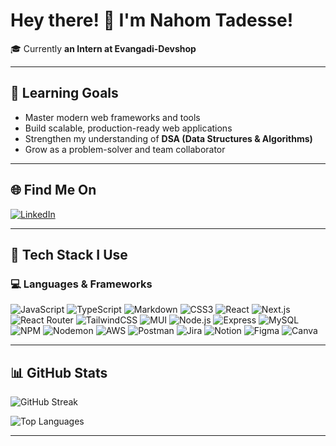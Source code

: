 # Hey there! 👋 I'm Nahom Tadesse!

🎓 Currently **an Intern at Evangadi-Devshop**  

---

## 🎯 Learning Goals

- Master modern web frameworks and tools  
- Build scalable, production-ready web applications  
- Strengthen my understanding of **DSA (Data Structures & Algorithms)**  
- Grow as a problem-solver and team collaborator

---

## 🌐 Find Me On

[![LinkedIn](https://img.shields.io/badge/-LinkedIn-blue?style=flat-square&logo=linkedin&logoColor=white)](https://www.linkedin.com/in/nahom-tadesse-672292323/)

---

## 🧰 Tech Stack I Use

### 💻 Languages & Frameworks
![JavaScript](https://img.shields.io/badge/-JavaScript-F7DF1E?style=flat&logo=javascript&logoColor=black)
![TypeScript](https://img.shields.io/badge/-TypeScript-3178C6?style=flat&logo=typescript&logoColor=white)
![Markdown](https://img.shields.io/badge/-Markdown-000000?style=flat&logo=markdown)
![CSS3](https://img.shields.io/badge/-CSS3-1572B6?style=flat&logo=css3)
![React](https://img.shields.io/badge/-React-61DAFB?style=flat&logo=react)
![Next.js](https://img.shields.io/badge/-Next.js-000000?style=flat&logo=next.js)
![React Router](https://img.shields.io/badge/-React%20Router-CA4245?style=flat&logo=react-router)
![TailwindCSS](https://img.shields.io/badge/-TailwindCSS-38B2AC?style=flat&logo=tailwind-css)
![MUI](https://img.shields.io/badge/-MUI-007FFF?style=flat&logo=mui)
![Node.js](https://img.shields.io/badge/-Node.js-339933?style=flat&logo=node.js)
![Express](https://img.shields.io/badge/-Express-000000?style=flat&logo=express&logoColor=white)
![MySQL](https://img.shields.io/badge/-MySQL-4479A1?style=flat&logo=mysql)
![NPM](https://img.shields.io/badge/-NPM-CB3837?style=flat&logo=npm)
![Nodemon](https://img.shields.io/badge/-Nodemon-76D04B?style=flat&logo=nodemon)
![AWS](https://img.shields.io/badge/-AWS-232F3E?style=flat&logo=amazon-aws)
![Postman](https://img.shields.io/badge/-Postman-FF6C37?style=flat&logo=postman)
![Jira](https://img.shields.io/badge/-Jira-0052CC?style=flat&logo=jira)
![Notion](https://img.shields.io/badge/-Notion-000000?style=flat&logo=notion)
![Figma](https://img.shields.io/badge/-Figma-F24E1E?style=flat&logo=figma)
![Canva](https://img.shields.io/badge/-Canva-00C4CC?style=flat&logo=canva)

---

## 📊 GitHub Stats

![GitHub Streak](https://streak-stats.demolab.com?user=nahom-eva&theme=tokyonight)

![Top Languages](https://github-readme-stats.vercel.app/api/top-langs/?username=nahom-eva&layout=compact&theme=tokyonight)

---
